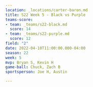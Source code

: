 ```yaml
---
location: _locations/carter-baron.md
title: S22 Week 5 - Black vs Purple
teams-score:
- team: _teams/s22-black.md
  score: 14
- team: _teams/s22-purple.md
  score: 12
field: "2"
date: 2022-04-10T11:00:00.000-04:00
season: 22
week: 5
mvp: Bryan S, Kevin H
game-ball: Chuck, Zach B
sportsperson: Joe H, Austin

---
```

